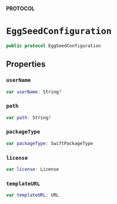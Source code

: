 **PROTOCOL**

# `EggSeedConfiguration`

```swift
public protocol EggSeedConfiguration
```

## Properties
### `userName`

```swift
var userName: String?
```

### `path`

```swift
var path: String?
```

### `packageType`

```swift
var packageType: SwiftPackageType
```

### `license`

```swift
var license: License
```

### `templateURL`

```swift
var templateURL: URL
```
